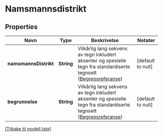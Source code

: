 # Namsmannsdistrikt

## Properties

| Navn                  | Type       | Beskrivelse                                                                                                                                                                                      | Notater           |
|-----------------------|------------|--------------------------------------------------------------------------------------------------------------------------------------------------------------------------------------------------|-------------------|
| **namsmannsDistrikt** | **String** | Vilkårlig lang sekvens av tegn inkludert aksenter og spesielle tegn fra standardiserte tegnsett   ([Begrepsreferanse](https://data.skatteetaten.no/begrep/20b52af3-9fe1-11e5-a9f8-e4115b280940)) | [default to null] |
| **begrunnelse**       | **String** | Vilkårlig lang sekvens av tegn inkludert aksenter og spesielle tegn fra standardiserte tegnsett   ([Begrepsreferanse](https://data.skatteetaten.no/begrep/20b52af3-9fe1-11e5-a9f8-e4115b280940)) | [default to null] |

[[Tilbake til modell liste]](../index.md)

